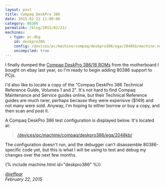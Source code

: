 ```yaml
---
layout: post
title: Compaq DeskPro 386
date: 2015-02-22 11:00:00
category: 80386
permalink: /blog/2015/02/22/
machines:
  - type: pc-dbg
    id: deskpro386
    config: /devices/pc/machine/compaq/deskpro386/ega/2048kb/machine.xml
    uncompiled: true
---
```


I finally dumped the [Compaq DeskPro 386/16 ROMs](/devices/pc/bios/compaq/deskpro386/) from the motherboard I bought
on ebay last year, so I'm ready to begin adding 80386 support to PCjs.

I'd also like to locate a copy of the "Compaq DeskPro 386 Technical Reference Guide, Volumes 1 and 2".  It's not hard
to find Compaq Maintenance and Service guides online, but their Technical Reference guides are much rarer, perhaps because
they were expensive ($149) and not many were sold.  Anyway, I'm hoping to either borrow or buy a copy, and then scan and
post it.

A Compaq DeskPro 386 test configuration is displayed below.  It's located at:

> [/devices/pc/machine/compaq/deskpro386/ega/2048kb/](/devices/pc/machine/compaq/deskpro386/ega/2048kb/)
	
The configuration doesn't run, and the debugger can't disassemble 80386-specific code yet, but this is what I will be
using to test and debug my changes over the next few months.

{% include machine.html id="deskpro386" %})

*[@jeffpar](http://twitter.com/jeffpar)*  
*February 22, 2015*
